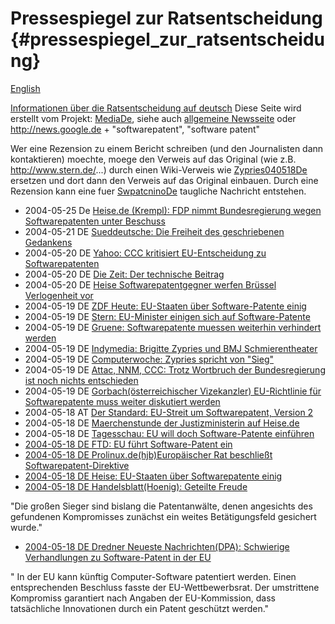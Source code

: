 # Pressespiegel zur Ratsentscheidung {#pressespiegel_zur_ratsentscheidung}

[ English](ConsMedia040518En "wikilink")

[Informationen über die Ratsentscheidung auf
deutsch](http://kwiki.ffii.org/?Cons040518De "wikilink") Diese Seite
wird erstellt vom Projekt: [MediaDe](MediaDe "wikilink"), siehe auch [
allgemeine Newsseite](SwpatcninoDe "wikilink") oder
<http://news.google.de> + \"softwarepatent\", \"software patent\"

Wer eine Rezension zu einem Bericht schreiben (und den Journalisten dann
kontaktieren) moechte, moege den Verweis auf das Original (wie z.B.
<http://www.stern.de/>\...) durch einen Wiki-Verweis wie
[Zypries040518De](Zypries040518De "wikilink") ersetzen und dort dann den
Verweis auf das Original einbauen. Durch eine Rezension kann eine fuer
[SwpatcninoDe](SwpatcninoDe "wikilink") taugliche Nachricht entstehen.

-   2004-05-25 De [Heise.de (Krempl): FDP nimmt Bundesregierung wegen
    Softwarepatenten unter
    Beschuss](http://www.heise.de/newsticker/meldung/47709 "wikilink")
-   2004-05-21 DE [Sueddeutsche: Die Freiheit des geschriebenen
    Gedankens](http://www.sueddeutsche.de/computer/artikel/187/32155/ "wikilink")
-   2004-05-20 DE [Yahoo: CCC kritisiert EU-Entscheidung zu
    Softwarepatenten](http://de.news.yahoo.com/040519/3/41fhu.html "wikilink")
-   2004-05-20 DE [Die Zeit: Der technische
    Beitrag](http://www.zeit.de/2004/22/patent "wikilink")
-   2004-05-20 DE [Heise Softwarepatentgegner werfen Brüssel
    Verlogenheit
    vor](http://www.heise.de/newsticker/meldung/47524 "wikilink")
-   2004-05-19 DE [ZDF Heute: EU-Staaten über Software-Patente
    einig](http://www.heute.t-online.de/ZDFheute/artikel/11/0,1367,COMP-0-2127659,00.html "wikilink")
-   2004-05-19 DE [Stern: EU-Minister einigen sich auf
    Software-Patente](http://www.stern.de/computer-technik/computer/index.html?id=524241&nv=cp_L1_tt "wikilink")
-   2004-05-19 DE [Gruene: Softwarepatente muessen weiterhin verhindert
    werden](http://www.gruene-fraktion.de/rsvgn/rs_dok/0,,60995,00.htm "wikilink")
-   2004-05-19 DE [Indymedia: Brigitte Zypries und BMJ
    Schmierentheater](http://de.indymedia.org/2004/05/83937.shtml "wikilink")
-   2004-05-19 DE [ Computerwoche: Zypries spricht von
    \"Sieg\"](cw040519De "wikilink")
-   2004-05-19 DE [ Attac, NNM, CCC: Trotz Wortbruch der Bundesregierung
    ist noch nichts entschieden](Attac040519De "wikilink")
-   2004-05-19 DE [ Gorbach(österreichischer Vizekanzler) EU-Richtlinie
    für Softwarepatente muss weiter diskutiert
    werden](Gorb040519De "wikilink")
-   2004-05-18 AT [Der Standard: EU-Streit um Softwarepatent, Version
    2](http://derstandard.at/?id=1667832 "wikilink")
-   2004-05-18 DE [ Maerchenstunde der Justizministerin auf
    Heise.de](Zypries040518De "wikilink")
-   2004-05-18 DE [Tagesschau: EU will doch Software-Patente
    einführen](http://www.tagesschau.de/aktuell/meldungen/0,1185,OID3288536_TYP6_THE_NAVSPM1_REF1_BAB,00.html "wikilink")
-   [2004-05-18 DE FTD: EU führt Software-Patent
    ein](http://www.ftd.de/tm/it/1084608597974.html?nv=lnen "wikilink")
-   [2004-05-18 DE Prolinux.de(hjb)Europäischer Rat beschließt
    Softwarepatent-Direktive](http://www.pro-linux.de/news/2004/6827.html "wikilink")
-   [2004-05-18 DE Heise: EU-Staaten über Softwarepatente
    einig](http://www.heise.de/newsticker/meldung/47477 "wikilink")
-   [2004-05-18 DE Handelsblatt(Hoenig): Geteilte
    Freude](http://www.handelsblatt.com/pshb/fn/relhbi/sfn/buildhbi/cn/GoArt!204047,204051,739424/SH/0/depot/0/ "wikilink")

\"Die großen Sieger sind bislang die Patentanwälte, denen angesichts des
gefundenen Kompromisses zunächst ein weites Betätigungsfeld gesichert
wurde.\"

-   [2004-05-18 DE Dredner Neueste Nachrichten(DPA): Schwierige
    Verhandlungen zu Software-Patent in der EU
    ](http://www.dnn-online.de/multimedia/drc.html?p=/multimedia/4699_43075.html "wikilink")

\" In der EU kann künftig Computer-Software patentiert werden. Einen
entsprechenden Beschluss fasste der EU-Wettbewerbsrat. Der umstrittene
Kompromiss garantiert nach Angaben der EU-Kommission, dass tatsächliche
Innovationen durch ein Patent geschützt werden.\"
